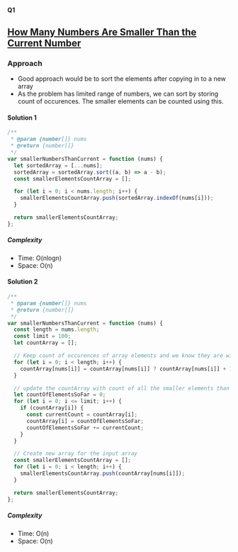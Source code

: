 #### Q1

## [How Many Numbers Are Smaller Than the Current Number](https://leetcode.com/problems/how-many-numbers-are-smaller-than-the-current-number/)

### Approach

- Good approach would be to sort the elements after copying in to a new array
- As the problem has limited range of numbers, we can sort by storing count of occurences. The smaller elements can be counted using this.

#### Solution 1

```js
/**
 * @param {number[]} nums
 * @return {number[]}
 */
var smallerNumbersThanCurrent = function (nums) {
  let sortedArray = [...nums];
  sortedArray = sortedArray.sort((a, b) => a - b);
  const smallerElementsCountArray = [];

  for (let i = 0; i < nums.length; i++) {
    smallerElementsCountArray.push(sortedArray.indexOf(nums[i]));
  }

  return smallerElementsCountArray;
};
```

##### Complexity

- Time: O(nlogn)
- Space: O(n)

#### Solution 2

```js
/**
 * @param {number[]} nums
 * @return {number[]}
 */
var smallerNumbersThanCurrent = function (nums) {
  const length = nums.length;
  const limit = 100;
  let countArray = [];

  // Keep count of occurences of array elements and we know they are within 0 to 100
  for (let i = 0; i < length; i++) {
    countArray[nums[i]] = countArray[nums[i]] ? countArray[nums[i]] + 1 : 1;
  }

  // update the countArray with count of all the smaller elements than current element
  let countOfElementsSoFar = 0;
  for (let i = 0; i <= limit; i++) {
    if (countArray[i]) {
      const currentCount = countArray[i];
      countArray[i] = countOfElementsSoFar;
      countOfElementsSoFar += currentCount;
    }
  }

  // Create new array for the input array
  const smallerElementsCountArray = [];
  for (let i = 0; i < length; i++) {
    smallerElementsCountArray.push(countArray[nums[i]]);
  }

  return smallerElementsCountArray;
};
```

##### Complexity

- Time: O(n)
- Space: O(n)
